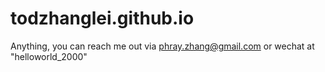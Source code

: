 # todzhanglei.github.io

Anything, you can reach me out via phray.zhang@gmail.com or wechat at "helloworld_2000"
